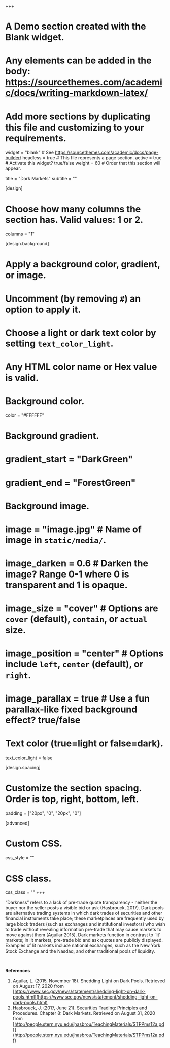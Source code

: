 +++
# A Demo section created with the Blank widget.
# Any elements can be added in the body: https://sourcethemes.com/academic/docs/writing-markdown-latex/
# Add more sections by duplicating this file and customizing to your requirements.

widget = "blank"  # See https://sourcethemes.com/academic/docs/page-builder/
headless = true  # This file represents a page section.
active = true  # Activate this widget? true/false
weight = 60  # Order that this section will appear.

title = "Dark Markets"
subtitle = ""

[design]
  # Choose how many columns the section has. Valid values: 1 or 2.
  columns = "1"

[design.background]
  # Apply a background color, gradient, or image.
  #   Uncomment (by removing `#`) an option to apply it.
  #   Choose a light or dark text color by setting `text_color_light`.
  #   Any HTML color name or Hex value is valid.

  # Background color.
  color = "#FFFFFF"
  
  # Background gradient.
  # gradient_start = "DarkGreen"
 # gradient_end = "ForestGreen"
  
  # Background image.
  # image = "image.jpg"  # Name of image in `static/media/`.
  # image_darken = 0.6  # Darken the image? Range 0-1 where 0 is transparent and 1 is opaque.
  # image_size = "cover"  #  Options are `cover` (default), `contain`, or `actual` size.
  # image_position = "center"  # Options include `left`, `center` (default), or `right`.
  # image_parallax = true  # Use a fun parallax-like fixed background effect? true/false
  
  # Text color (true=light or false=dark).
  text_color_light = false

[design.spacing]
  # Customize the section spacing. Order is top, right, bottom, left.
  padding = ["20px", "0", "20px", "0"]

[advanced]
 # Custom CSS. 
 css_style = ""
 
 # CSS class.
 css_class = ""
+++

<p>“Darkness” refers to a lack of pre-trade quote transparency - neither the buyer nor the seller posts a visible bid or ask (Hasbrouck, 2017). Dark pools are alternative trading systems in which dark trades of securities and other financial instruments take place; these marketplaces are frequently used by large block traders (such as exchanges and institutional investors) who wish to trade without revealing information pre-trade that may cause markets to move against them (Aguilar 2015). Dark markets function in contrast to ‘lit’ markets; in lit markets, pre-trade bid and ask quotes are publicly displayed. Examples of lit markets include national exchanges, such as the New York Stock Exchange and the Nasdaq, and other traditional pools of liquidity.</p>


</br>

**References** </br>
1. Aguilar, L. (2015, November 18). Shedding Light on Dark Pools. Retrieved on August 17, 2020 from [https://www.sec.gov/news/statement/shedding-light-on-dark-pools.html](https://www.sec.gov/news/statement/shedding-light-on-dark-pools.html)
1. Hasbrouck, J. (2017, June 21). Securities Trading: Principles and Procedures. Chapter 8: Dark Markets. Retrieved on August 31, 2020 from [http://people.stern.nyu.edu/jhasbrou/TeachingMaterials/STPPms12a.pdf](http://people.stern.nyu.edu/jhasbrou/TeachingMaterials/STPPms12a.pdf)
